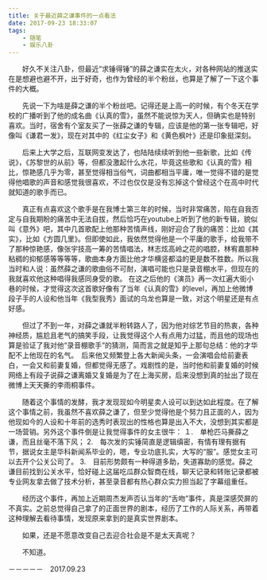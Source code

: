 ```yaml
---
title: 关于最近薛之谦事件的一点看法
date: 2017-09-23 18:33:07
tags: 
    - 随笔
    - 娱乐八卦
---
```

　　好久不关注八卦，但最近“求锤得锤”的薛之谦实在太火，对各种网站的推送实在是想避也避不开，出于好奇，也作为曾经的半个粉丝，也算是了解了一下这个事件的大概。

　　先说一下为啥是薛之谦的半个粉丝吧。记得还是上高一的时候，有个冬天在学校的广播听到了他的成名曲《认真的雪》，虽然不能说惊为天人，但确实也是特别喜欢。当时，宿舍有个室友买了一张薛之谦的专辑，应该是他的第一张专辑吧，好像叫《谦君一发》，现在对其中的《红尘女子》和《黄色枫叶》还是印象挺深刻。

　　后来上大学之后，互联网变发达了，也陆陆续续听到他一些新歌，比如《传说》，《苏黎世的从前》等，但都没激起什么水花，毕竟这些歌和《认真的雪》相比，惊艳感几乎为零，甚至觉得相当俗气，词曲都相当平庸，唯一觉得不错的是觉得他唱歌的声音和感觉我很喜欢，不过也仅仅是没有忘掉这个曾经这个在高中时代就知道的歌手而已。　　

<!-- more -->
　　真正有点喜欢这个歌手是在我博士第三年的时候，当时非常痛苦，陷在自我否定与自我期盼的痛苦中无法自拔，然后恰巧在youtube上听到了他的新专辑，貌似叫《意外》吧，其中几首歌配上他那种苦情声线，刚好迎合了我的痛苦：比如《其实》，比如《方圆几里》。但即使如此，我依然觉得他是一个平庸的歌手，给我带不了那种惊艳感，像张宇技高一筹的苦情唱法，林志炫高岭之花的唱腔，林宥嘉那种粘稠的抑郁感等等等等，歌曲本身方面比他才华横竖都溢的更是数不胜数。所以我当时和人说：虽然薛之谦的歌曲俗不可耐，演唱可能也只是录音棚水平，但现在的我就喜欢他这种唱得我感同身受的歌。 在这之后他的《演员》再一次红遍大街小巷的时候，才觉得这次这首歌好像有了当年《认真的雪》的level，再加上他微博段子手的人设和他当年《我型我秀》面试的乌龙也算是一致，对这个明星还是有点好感。

　　但过了不到一年，对薛之谦就半粉转路人了，因为他对综艺节目的热衷，各种神经质，尴尬且老气的搞笑手段，让我觉得这个人有点用力过猛，而且他的现场也算是验证了我对他“录音棚歌手”的猜测，简而言之就是知乎上那句总结：他的才华配不上他现在的名气。　后来他又频繁登上各大新闻头条，一会演唱会给前妻表白，一会又和前妻复婚，但都觉得无感了。戏剧性的是，当时他和前妻复婚的时候网络上有段子说薛之谦离婚又复婚是为了在上海买房，后来没想到真的扯出了现在微博上天天撕的李雨桐事件。

　　随着这个事情的发酵，我才发现现如今明星卖人设可以到达如此程度。在了解这个事情之前，我虽然不喜欢薛之谦了，但至少觉得他是个努力且正面的人，因为他现如今的人设和十年前的选秀时表现出的性格也算是出入不大，没想到其实都是一场营销。另外这个事件倒是让我觉得事件的女主很牛：
１.　单枪匹马撕薛之谦，而且丝毫不落下风；
2.　每次发的实锤简直是逻辑缜密，有情有理有据有节，据说女主是华科新闻系毕业的，嗯，专业功底扎实，大写的“服”。感觉女主可以去开个公关公司了。
3.　目前形势颇有一种得道多助，失道寡助的感觉。薛之谦目前找到公关水平，恰好碰上这届吃瓜群众智商在线，聊天记录和转账记录都被专业网友拿去做了技术分析，甚至录音都有热心群众实力担当起了字幕组重任。

　　经历这个事件，再加上近期周杰发声否认当年的“舌吻”事件，真是深感荧屏的不真实。之前总觉得自己拿了的正面世界的剧本，经历了工作的人际关系，再带着这种理解去看待事情，发现原来拿到的是真实世界剧本。

　　如果，还是不愿意改变自己去迎合社会是不是太天真呢？

　　不知道。

－－－－－　2017.09.23

